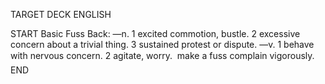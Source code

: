 TARGET DECK
ENGLISH

START
Basic
Fuss
Back: —n. 1 excited commotion, bustle. 2 excessive concern about a trivial thing. 3 sustained protest or dispute. —v. 1 behave with nervous concern. 2 agitate, worry.  make a fuss complain vigorously.
END
